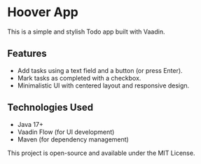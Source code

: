 # Hoover App
This is a simple and stylish Todo app built with Vaadin.

## Features

* Add tasks using a text field and a button (or press Enter).
* Mark tasks as completed with a checkbox.
* Minimalistic UI with centered layout and responsive design.

## Technologies Used
* Java 17+
* Vaadin Flow (for UI development)
* Maven (for dependency management)

This project is open-source and available under the MIT License.
